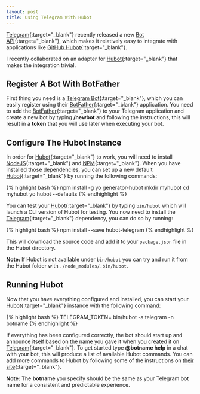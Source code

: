 ```yaml
---
layout: post
title: Using Telegram With Hubot
---
```


[Telegram](https://www.telegram.org/){:target="_blank"} recently released a new [Bot API](https://core.telegram.org/bots/api){:target="_blank"}, which makes it relatively easy to integrate with applications like [GitHub Hubot](https://hubot.github.com/){:target="_blank"}.

I recently collaborated on an adapter for [Hubot](https://hubot.github.com/){:target="_blank"} that makes the integration trivial.

## Register A Bot With BotFather

First thing you need is a [Telegram Bot](https://core.telegram.org/bots){:target="_blank"}, which you can easily register using their [BotFather](https://core.telegram.org/bots#botfather){:target="_blank"} application. You need to add the [BotFather](https://telegram.me/botfather){:target="_blank"} to your Telegram application and create a new bot by typing **/newbot** and following the instructions, this will result in a **token** that you will use later when executing your bot.

## Configure The Hubot Instance

In order for [Hubot](https://hubot.github.com/docs/){:target="_blank"} to work, you will need to install [NodeJS](http://nodejs.org/){:target="_blank"} and [NPM](https://www.npmjs.com/){:target="_blank"}. When you have installed those dependencies, you can set up a new default [Hubot](https://hubot.github.com/docs/){:target="_blank"} by running the following commands:

{% highlight bash %}
npm install -g yo generator-hubot
mkdir myhubot
cd myhubot
yo hubot --defaults
{% endhighlight %}

You can test your [Hubot](https://hubot.github.com/docs/){:target="_blank"} by typing `bin/hubot` which will launch a CLI version of Hubot for testing. You now need to install the [Telegram](https://www.telegram.org/){:target="_blank"} dependency, you can do so by running:

{% highlight bash %}
npm install --save hubot-telegram
{% endhighlight %}

This will download the source code and add it to your `package.json` file in the Hubot directory.

**Note:** If Hubot is not available under `bin/hubot` you can try and run it from the Hubot folder with `./node_modules/.bin/hubot`.

## Running Hubot

Now that you have everything configured and installed, you can start your [Hubot](https://hubot.github.com/docs/){:target="_blank"} instance with the following command:

{% highlight bash %}
TELEGRAM_TOKEN=<token> bin/hubot -a telegram -n botname
{% endhighlight %}

If everything has been configured correctly, the bot should start up and announce itself based on the name you gave it when you created it on [Telegram](https://www.telegram.org/){:target="_blank"}. To get started type **@botname help** in a chat with your bot, this will produce a list of available Hubot commands. You can add more commands to Hubot by following some of the instructions on [their site](https://hubot.github.com/docs/#scripts){:target="_blank"}.

**Note:** The **botname** you specify should be the same as your Telegram bot name for a consistent and predictable experience.